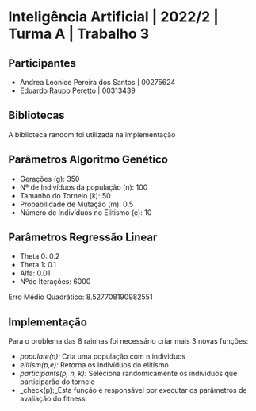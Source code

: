 # Inteligência Artificial | 2022/2 | Turma A | Trabalho 3

## Participantes
 - Andrea Leonice Pereira dos Santos | 00275624
 - Eduardo Raupp Peretto | 00313439

## Bibliotecas
  A biblioteca random foi utilizada na implementação
 
## Parâmetros Algoritmo Genético
* Gerações (g): 350
* Nº de Indivíduos da população (n): 100
* Tamanho do Torneio (k): 50
* Probabilidade de Mutação (m): 0.5
* Número de Indivíduos no Elitismo (e): 10


## Parâmetros Regressão Linear 
  * Theta 0: 0.2
  * Theta 1: 0.1
  * Alfa:  0.01
  * Nºde Iterações: 6000

   Erro Médio Quadrático: 8.527708190982551

## Implementação
 Para o problema das 8 rainhas foi necessário criar mais 3 novas funções:
*  _populate(n):_ Cria uma população com n individuos
* _elitism(p,e):_ Retorna os indivíduos do elitismo
* _participants(p, n, k):_ Seleciona randomicamente os individuos que participarão do torneio
* _check(p):_Esta função é responsável por executar os parâmetros de avaliação do fitness
